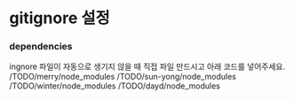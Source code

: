 # gitignore 설정
### dependencies
ingnore 파일이 자동으로 생기지 않을 때 직접 파일 만드시고 아래 코드를 넣어주세요.
/TODO/merry/node_modules
/TODO/sun-yong/node_modules
/TODO/winter/node_modules
/TODO/dayd/node_modules